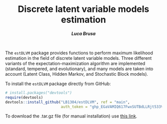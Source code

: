<h1 align="center">Discrete latent variable models estimation</h1>
<p align="center"> <span style="font-size: 14px;"><em><strong>Luca Brusa</strong></em></span> </p>
<br>

The `estDLVM` package provides functions to perform maximum likelihood estimation in the field of discrete latent variable models. Three different variants of the expectation-maximization algorithm are implemented (standard, tempered, and evolutionary), and many models are taken into account (Latent Class, Hidden Markov, and Stochastic Block models).

To install the `estDLVM` package directly from GitHub:
```r
# install.packages("devtools")
require(devtools)
devtools::install_github("LB1304/estDLVM", ref = "main", 
                         auth_token = "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")
```

To download the .tar.gz file (for manual installation) use [this link](https://github.com/LB1304/estDLVM/archive/main.tar.gz).

